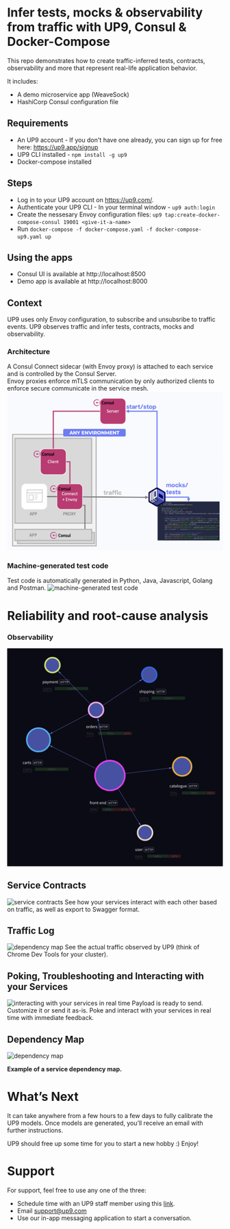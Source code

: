 # Infer tests, mocks & observability from traffic with UP9, Consul & Docker-Compose

This repo demonstrates how to create traffic-inferred tests, contracts, observability and more that represent real-life application behavior. 

It includes:
* A demo microservice app (WeaveSock) 
* HashiCorp Consul configuration file 

## Requirements 
* An UP9 account - If you don't have one already, you can sign up for free here: https://up9.app/signup
* UP9 CLI installed - `npm install -g up9`
* Docker-compose installed

## Steps

* Log in to your UP9 account on https://up9.com/.
* Authenticate your UP9 CLI - In your terminal window - `up9 auth:login`
* Create the nessesary Envoy configuration files: `up9 tap:create-docker-compose-consul 19001 <give-it-a-name>`
* Run `docker-compose -f docker-compose.yaml -f docker-compose-up9.yaml up`

## Using the apps

* Consul UI is available at http://localhost:8500
* Demo app is available at http://localhost:8000

## Context
UP9 uses only Envoy configuration, to subscribe and unsubsribe to traffic events. UP9 observes traffic and infer tests, contracts, mocks and observability.

### Architecture
A Consul Connect sidecar (with Envoy proxy) is attached to each service and is controlled by the Consul Server.  
Envoy proxies enforce mTLS communication by only authorized clients to enforce secure communicate in the service mesh.
![architecture](assets/architecture.png)

### Machine-generated test code
Test code is automatically generated in Python, Java, Javascript, Golang and Postman.
![machine-generated test code](tests.png)

# Reliability and root-cause analysis
### Observability
![Observability](assets/observability.png)

## Service Contracts
![service contracts](contract.png)
See how your services interact with each other based on traffic, as well as export to Swagger format.

## Traffic Log
![dependency map](traffic.png)
See the actual traffic observed by UP9 (think of Chrome Dev Tools for your cluster).

## Poking, Troubleshooting and Interacting with your Services
![interacting with your services in real time](trynow.png)
Payload is ready to send. Customize it or send it as-is. Poke and interact with your services in real time with immediate feedback.

## Dependency Map
![dependency map](dmap2.png)
**<p class="text-center">Example of a service dependency map.</p>**

# What’s Next
It can take anywhere from a few hours to a few days to fully calibrate the UP9 models. Once models are generated, you’ll receive an email with further instructions.

UP9 should free up some time for you to start a new hobby :) Enjoy!
# Support

For support, feel free to use any one of the three:
* Schedule time with an UP9 staff member using this [link](https://calendly.com/up9/support).
* Email support@up9.com
* Use our in-app messaging application to start a conversation.
